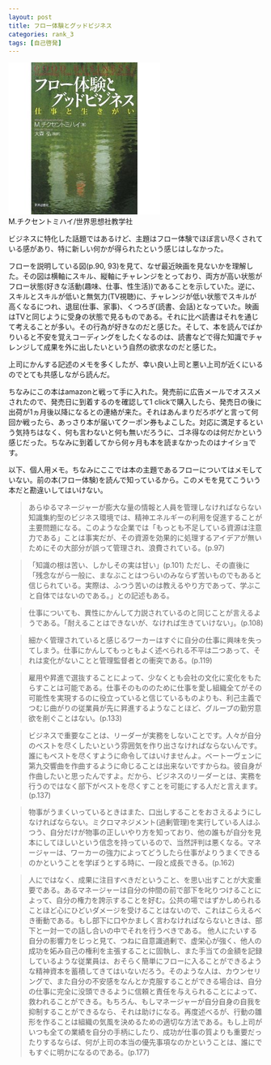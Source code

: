 ```yaml
---
layout: post
title: フロー体験とグッドビジネス
categories: rank_3
tags: [自己啓発]
---
```



<div class="book"><div class="book_image"><a href="http://www.amazon.co.jp/dp/4790713512"><img src="/images/good_business.jpg"></img></a></div><div class="book_info">M.チクセントミハイ/世界思想社教学社</div><div class="clear"></div></div>

ビジネスに特化した話題ではあるけど、主題はフロー体験でほぼ言い尽くされている感があり、特に新しい何かが得られたという感じはしなかった。 

フローを説明している図(p.90, 93)を見て、なぜ最近映画を見ないかを理解した。その図は横軸にスキル、縦軸にチャレンジをとっており、両方が高い状態がフロー状態(好きな活動(趣味、仕事、性生活))であることを示していた。逆に、スキルとスキルが低いと無気力(TV視聴)に、チャレンジが低い状態でスキルが高くなるにつれ、退屈(仕事、家事)、くつろぎ(読書、会話)となっていた。映画はTVと同じように受身の状態で見るものである。それに比べ読書はそれを通じて考えることが多い。その行為が好きなのだと感じた。そして、本を読んでばかりいると不安を覚えコーディングをしたくなるのは、読書などで得た知識でチャレンジして成果を外に出したいという自然の欲求なのだと感じた。 

上司にかんする記述のメモを多くしたが、幸い良い上司と悪い上司が近くにいるのでとても共感しながら読んだ。 

ちなみにこの本はamazonと戦って手に入れた。発売前に広告メールでオススメされたので、発売日に到着するのを確認して1 clickで購入したら、発売日の後に出荷が1ヵ月後以降になるとの連絡が来た。それはあんまりだろボゲと言って何回か戦ったら、あっさり本が届いてクーポン券もよこした。対応に満足するという気持ちはなく、何も言わないと何も無いだろうに、ゴネ得なのは何だかという感じだった。ちなみに到着してから何ヶ月も本を読まなかったのはナイショです。 

以下、個人用メモ。ちなみにここでは本の主題であるフローについてはメモしていない。前の本(フロー体験)を読んで知っているから。このメモを見てこういう本だと勘違いしてはいけない。 <!--more-->

> あらゆるマネージャーが膨大な量の情報と人員を管理しなければならない知識集約型のビジネス環境では、精神エネルギーの利用を促進することが主要問題になる。このような企業では「もっとも不足している資源は注意力である」ことは事実だが、その資源を効果的に処理するアイデアが無いためにその大部分が誤って管理され、浪費されている。(p.97) 

> 「知識の根は苦い、しかしその実は甘い」(p.101) ただし、その直後に「残念ながら一般に、まなぶことはつらいのみならず苦いものでもあると信じられている。実際は、ふつう苦いのは教えるやり方であって、学ぶこと自体ではないのである。」との記述もある。 

> 仕事についても、異性にかんして力説されているのと同じことが言えるようである。「耐えることはできないが、なければ生きていけない」。(p.108) 

> 細かく管理されていると感じるワーカーはすぐに自分の仕事に興味を失ってしまう。仕事にかんしてもっともよく述べられる不平は二つあって、それは変化がないことと管理監督者との衝突である。(p.119) 

> 雇用や昇進で選抜することによって、少なくとも会社の文化に変化をもたらすことは可能である。仕事そのもののために仕事を愛し組織全てがその可能性を実現するのに役立っていると信じているものよりも、利己主義でつむじ曲がりの従業員が先に昇進するようなことほど、グループの勤労意欲を削ぐことはない。(p.133) 

> ビジネスで重要なことは、リーダーが実務をしないことです。人々が自分のベストを尽くしたいという雰囲気を作り出さなければならないんです。誰にもベストを尽くすように命令してはいけませんよ。ベートーヴェンに第九交響曲を作曲するように命じることは出来ないですからね。彼自身が作曲したいと思ったんですよ。だから、ビジネスのリーダーとは、実務を行うのではなく部下がベストを尽くすことを可能にする人だと言えます。(p.137) 

> 物事がうまくいっているときはまた、口出しすることをおさえるようにしなければならない。ミクロマネジメント(過剰管理)を実行している人はふつう、自分だけが物事の正しいやり方を知っており、他の誰もが自分を見本にしてほしいという信念を持っているので、当然評判は悪くなる。マネージャーは、ワーカーの強力によってどうしたら仕事がよりうまくできるのかということを学ぼうとする時に、一段と成長できる。(p.162) 

> 人にではなく、成果に注目すべきだということ、を思い出すことが大変重要である。あるマネージャーは自分の仲間の前で部下を叱りつけることによって、自分の権力を誇示することを好む。公共の場ではずかしめられることほど心にひどいダメージを受けることはないので、これはこらえるべき衝動である。もし部下に口やかましく言わなければならないときは、部下と一対一での話し合いの中でそれを行うべきである。 
他人にたいする自分の影響力をじっと見て、つねに自意識過剰で、虚栄心が強く、他人の成功を妬み自己の権利を主張することに固執し、また手当ての金額を記録しているような従業員は、おそらく簡単にフローに入ることができるような精神資本を蓄積してきてはいないだろう。そのような人は、カウンセリングで、また自分の不安感をなんとか克服することができる場合は、自分の仕事に完全に没頭できるように信頼と責任を与えられることによって、救われることができる。もちろん、もしマネージャーが自分自身の自我を抑制することができるなら、それは助けになる。再度述べるが、行動の雛形を作ることは組織の気風を決めるための適切な方法である。もし上司がいつも全ての業績を自分の手柄にしたり、成功が仕事の質よりも重要だったりするならば、何が上司の本当の優先事項なのかということは、誰にでもすぐに明かになるのである。(p.177)
